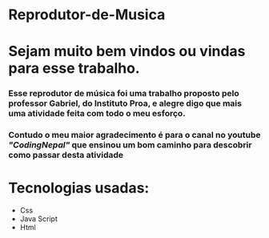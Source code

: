# Reprodutor-de-Musica
<h1>Sejam muito bem vindos ou vindas para esse trabalho.</h1>

<h3>Esse reprodutor de música foi uma trabalho proposto pelo professor Gabriel, do Instituto Proa, e alegre digo que mais uma atividade feita com todo o meu esforço.</h3>

**<h3>Contudo o meu maior agradecimento é para o canal no youtube _"CodingNepal"_ que ensinou um bom caminho para descobrir como passar desta atividade</h3>**

<h1>Tecnologias usadas:</h1>
  <ul>
  <li>Css</li>
  <li>Java Script</li>
  <li>Html</li>
  </ul>
